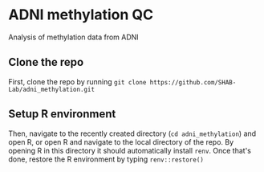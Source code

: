 # ADNI methylation QC

Analysis of methylation data from ADNI

## Clone the repo
First, clone the repo by running
`git clone https://github.com/SHAB-Lab/adni_methylation.git`

## Setup R environment
Then, navigate to the recently created directory (`cd adni_methylation`) and open R, or open R and navigate to the local directory of the repo.
By opening R in this directory it should automatically install `renv`.
Once that's done, restore the R environment by typing `renv::restore()`
